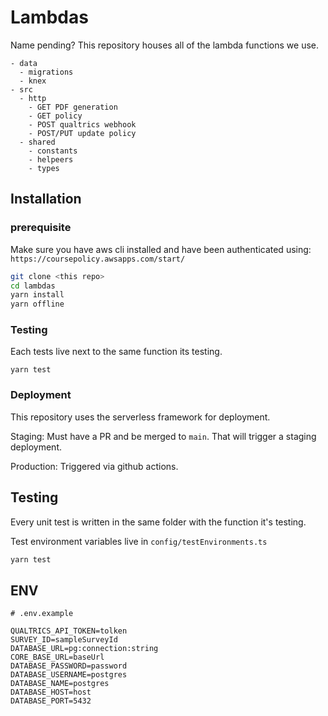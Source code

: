 # Lambdas

Name pending? This repository houses all of the lambda functions we use.

```
- data
  - migrations
  - knex
- src
  - http
    - GET PDF generation
    - GET policy
    - POST qualtrics webhook
    - POST/PUT update policy
  - shared
    - constants
    - helpeers
    - types
```

## Installation

### prerequisite

Make sure you have aws cli installed and have been authenticated using: `https://coursepolicy.awsapps.com/start/`

```bash
git clone <this repo>
cd lambdas
yarn install
yarn offline

```

### Testing

Each tests live next to the same function its testing.

```
yarn test
```

### Deployment

This repository uses the serverless framework for deployment.

Staging: Must have a PR and be merged to `main`. That will trigger a staging deployment.

Production: Triggered via github actions.

## Testing
Every unit test is written in the same folder with the function it's testing. 

Test environment variables live in `config/testEnvironments.ts`

```bash
yarn test
```

## ENV

```
# .env.example

QUALTRICS_API_TOKEN=tolken
SURVEY_ID=sampleSurveyId
DATABASE_URL=pg:connection:string
CORE_BASE_URL=baseUrl
DATABASE_PASSWORD=password
DATABASE_USERNAME=postgres
DATABASE_NAME=postgres
DATABASE_HOST=host
DATABASE_PORT=5432
```

